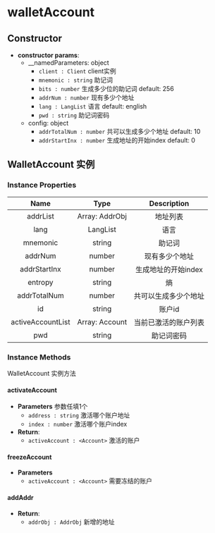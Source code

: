 # walletAccount

## Constructor

- **constructor params**: 
    - __namedParameters: object
        * `client : Client` client实例
        * `mnemonic : string` 助记词
        * `bits : number` 生成多少位的助记词 default: 256
        * `addrNum : number` 现有多少个地址
        * `lang : LangList` 语言 default: english
        * `pwd : string` 助记词密码
    - config: object
        * `addrTotalNum : number` 共可以生成多少个地址 default: 10
        * `addrStartInx : number` 生成地址的开始index default: 0

## WalletAccount 实例

### Instance Properties

|  Name  | Type | Description |
|:------------:|:-----:|:-----:|
| addrList | Array: AddrObj | 地址列表 |
| lang | LangList | 语言 |
| mnemonic | string | 助记词 |
| addrNum | number | 现有多少个地址 |
| addrStartInx | number | 生成地址的开始index |
| entropy | string | 熵 |
| addrTotalNum | number | 共可以生成多少个地址 |
| id | string | 账户id |
| activeAccountList | Array: Account | 当前已激活的账户列表 |
| pwd | string | 助记词密码 |

### Instance Methods
WalletAccount 实例方法

#### activateAccount

- **Parameters** 参数任填1个
    * `address : string` 激活哪个账户地址
    * `index : number` 激活哪个账户index
- **Return**:
    * `activeAccount : <Account>` 激活的账户

#### freezeAccount

- **Parameters** 
    * `activeAccount : <Account>` 需要冻结的账户

#### addAddr

- **Return**:
    * `addrObj : AddrObj` 新增的地址
